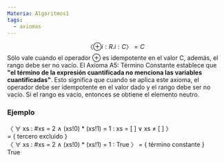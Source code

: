 ```yaml
---
Materia: Algoritmos1
tags:
  - axiomas
---
```

$$
〈 ⊕ i : R.i : C 〉= C
$$
Sólo vale cuando el operador ⊕ es idempotente en el valor C, además, el rango debe ser no vacío.
El Axioma A5: Término Constante establece que **"el término de la expresión cuantificada no menciona las variables cuantificadas"**. Esto significa que cuando se aplica este axioma, el operador debe ser idempotente en el valor dado y el rango debe ser no vacío. Si el rango es vacío, entonces se obtiene el elemento neutro.

### Ejemplo
〈 ∀ xs : \#xs = 2 ∧ (xs!0) \* (xs!1) = 1 : xs = [ ] ∨ xs ≠ [ ] 〉  
= { tercero excluido }  
〈 ∀ xs : \#xs = 2 ∧ (xs!0) \* (xs!1) = 1 : True 〉
= { término constante }  
True